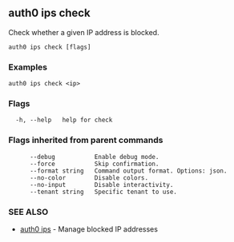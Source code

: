 ## auth0 ips check

Check whether a given IP address is blocked.

```
auth0 ips check [flags]
```

### Examples

```
auth0 ips check <ip>
```

### Flags

```
  -h, --help   help for check
```

### Flags inherited from parent commands

```
      --debug           Enable debug mode.
      --force           Skip confirmation.
      --format string   Command output format. Options: json.
      --no-color        Disable colors.
      --no-input        Disable interactivity.
      --tenant string   Specific tenant to use.
```

### SEE ALSO

* [auth0 ips](auth0_ips.md)	 - Manage blocked IP addresses
